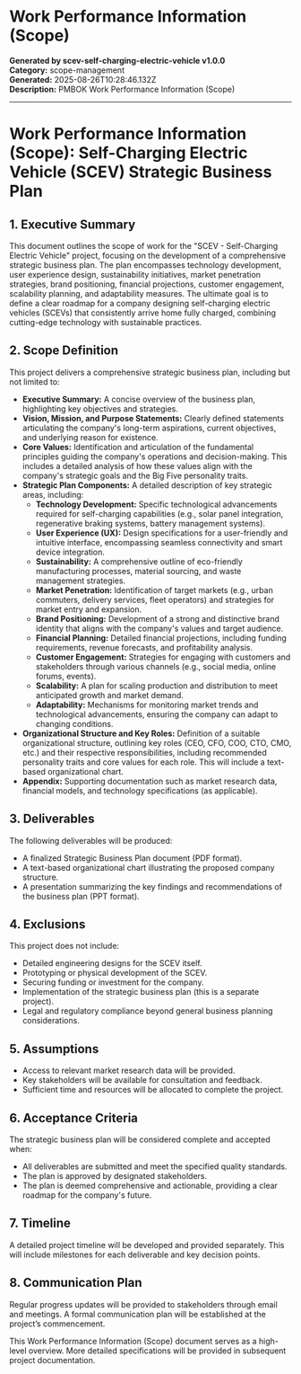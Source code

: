# Work Performance Information (Scope)

**Generated by scev-self-charging-electric-vehicle v1.0.0**  
**Category:** scope-management  
**Generated:** 2025-08-26T10:28:46.132Z  
**Description:** PMBOK Work Performance Information (Scope)

---

# Work Performance Information (Scope): Self-Charging Electric Vehicle (SCEV) Strategic Business Plan

## 1. Executive Summary

This document outlines the scope of work for the "SCEV - Self-Charging Electric Vehicle" project, focusing on the development of a comprehensive strategic business plan.  The plan encompasses technology development, user experience design, sustainability initiatives, market penetration strategies, brand positioning, financial projections, customer engagement, scalability planning, and adaptability measures.  The ultimate goal is to define a clear roadmap for a company designing self-charging electric vehicles (SCEVs) that consistently arrive home fully charged, combining cutting-edge technology with sustainable practices.

## 2. Scope Definition

This project delivers a comprehensive strategic business plan, including but not limited to:

* **Executive Summary:** A concise overview of the business plan, highlighting key objectives and strategies.
* **Vision, Mission, and Purpose Statements:**  Clearly defined statements articulating the company's long-term aspirations, current objectives, and underlying reason for existence.
* **Core Values:** Identification and articulation of the fundamental principles guiding the company's operations and decision-making.  This includes a detailed analysis of how these values align with the company's strategic goals and the Big Five personality traits.
* **Strategic Plan Components:**  A detailed description of key strategic areas, including:
    * **Technology Development:**  Specific technological advancements required for self-charging capabilities (e.g., solar panel integration, regenerative braking systems, battery management systems).
    * **User Experience (UX):**  Design specifications for a user-friendly and intuitive interface, encompassing seamless connectivity and smart device integration.
    * **Sustainability:**  A comprehensive outline of eco-friendly manufacturing processes, material sourcing, and waste management strategies.
    * **Market Penetration:**  Identification of target markets (e.g., urban commuters, delivery services, fleet operators) and strategies for market entry and expansion.
    * **Brand Positioning:**  Development of a strong and distinctive brand identity that aligns with the company's values and target audience.
    * **Financial Planning:**  Detailed financial projections, including funding requirements, revenue forecasts, and profitability analysis.
    * **Customer Engagement:**  Strategies for engaging with customers and stakeholders through various channels (e.g., social media, online forums, events).
    * **Scalability:**  A plan for scaling production and distribution to meet anticipated growth and market demand.
    * **Adaptability:**  Mechanisms for monitoring market trends and technological advancements, ensuring the company can adapt to changing conditions.
* **Organizational Structure and Key Roles:**  Definition of a suitable organizational structure, outlining key roles (CEO, CFO, COO, CTO, CMO, etc.) and their respective responsibilities, including recommended personality traits and core values for each role.  This will include a text-based organizational chart.
* **Appendix:** Supporting documentation such as market research data, financial models, and technology specifications (as applicable).

## 3. Deliverables

The following deliverables will be produced:

* A finalized Strategic Business Plan document (PDF format).
* A text-based organizational chart illustrating the proposed company structure.
* A presentation summarizing the key findings and recommendations of the business plan (PPT format).

## 4. Exclusions

This project does not include:

* Detailed engineering designs for the SCEV itself.
* Prototyping or physical development of the SCEV.
* Securing funding or investment for the company.
* Implementation of the strategic business plan (this is a separate project).
* Legal and regulatory compliance beyond general business planning considerations.


## 5. Assumptions

* Access to relevant market research data will be provided.
* Key stakeholders will be available for consultation and feedback.
* Sufficient time and resources will be allocated to complete the project.


## 6.  Acceptance Criteria

The strategic business plan will be considered complete and accepted when:

* All deliverables are submitted and meet the specified quality standards.
* The plan is approved by designated stakeholders.
* The plan is deemed comprehensive and actionable, providing a clear roadmap for the company's future.


## 7. Timeline

A detailed project timeline will be developed and provided separately.  This will include milestones for each deliverable and key decision points.

## 8.  Communication Plan

Regular progress updates will be provided to stakeholders through email and meetings.  A formal communication plan will be established at the project’s commencement.


This Work Performance Information (Scope) document serves as a high-level overview.  More detailed specifications will be provided in subsequent project documentation.
